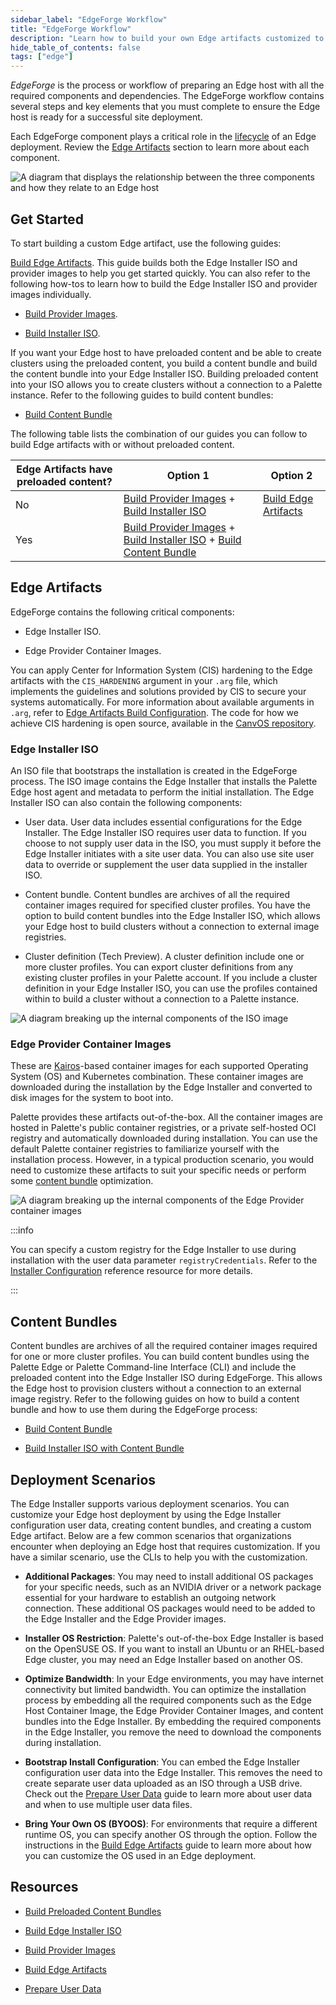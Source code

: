```yaml
---
sidebar_label: "EdgeForge Workflow"
title: "EdgeForge Workflow"
description: "Learn how to build your own Edge artifacts customized to your specific needs."
hide_table_of_contents: false
tags: ["edge"]
---
```


_EdgeForge_ is the process or workflow of preparing an Edge host with all the required components and dependencies. The
EdgeForge workflow contains several steps and key elements that you must complete to ensure the Edge host is ready for a
successful site deployment.

Each EdgeForge component plays a critical role in the [lifecycle](../edge-native-lifecycle.md) of an Edge deployment.
Review the [Edge Artifacts](../edgeforge-workflow/edgeforge-workflow.md#edge-artifacts) section to learn more about each
component.

![A diagram that displays the relationship between the three components  and how they relate to an Edge host](/clusters_edge-forge-workflow_edgeforge-workflow_components-diagram.webp)

## Get Started

To start building a custom Edge artifact, use the following guides:

[Build Edge Artifacts](./palette-canvos/palette-canvos.md). This guide builds both the Edge Installer ISO and provider
images to help you get started quickly. You can also refer to the following how-tos to learn how to build the Edge
Installer ISO and provider images individually.

- [Build Provider Images](./palette-canvos/build-provider-images.md).

- [Build Installer ISO](./palette-canvos/build-installer-iso.md).

If you want your Edge host to have preloaded content and be able to create clusters using the preloaded content, you
build a content bundle and build the content bundle into your Edge Installer ISO. Building preloaded content into your
ISO allows you to create clusters without a connection to a Palette instance. Refer to the following guides to build
content bundles:

- [Build Content Bundle](palette-canvos/build-content-bundle.md)

The following table lists the combination of our guides you can follow to build Edge artifacts with or without preloaded
content.

| Edge Artifacts have preloaded content? | Option 1                                                                                                                                                                                                 | Option 2                                                   |
| -------------------------------------- | -------------------------------------------------------------------------------------------------------------------------------------------------------------------------------------------------------- | ---------------------------------------------------------- |
| No                                     | [Build Provider Images](./palette-canvos//build-provider-images.md) + [Build Installer ISO](./palette-canvos//build-installer-iso.md)                                                                    | [Build Edge Artifacts](./palette-canvos/palette-canvos.md) |
| Yes                                    | [Build Provider Images](./palette-canvos//build-provider-images.md) + [Build Installer ISO](./palette-canvos//build-installer-iso.md) + [Build Content Bundle](./palette-canvos/build-content-bundle.md) |                                                            |

## Edge Artifacts

EdgeForge contains the following critical components:

- Edge Installer ISO.

- Edge Provider Container Images.

You can apply Center for Information System (CIS) hardening to the Edge artifacts with the `CIS_HARDENING` argument in
your `.arg` file, which implements the guidelines and solutions provided by CIS to secure your systems automatically.
For more information about available arguments in `.arg`, refer to
[Edge Artifacts Build Configuration](./palette-canvos/arg.md). The code for how we achieve CIS hardening is open source,
available in the [CanvOS repository](https://github.com/spectrocloud/CanvOS/tree/main/cis-harden).

### Edge Installer ISO

An ISO file that bootstraps the installation is created in the EdgeForge process. The ISO image contains the Edge
Installer that installs the Palette Edge host agent and metadata to perform the initial installation. The Edge Installer
ISO can also contain the following components:

- User data. User data includes essential configurations for the Edge Installer. The Edge Installer ISO requires user
  data to function. If you choose to not supply user data in the ISO, you must supply it before the Edge Installer
  initiates with a site user data. You can also use site user data to override or supplement the user data supplied in
  the installer ISO.

- Content bundle. Content bundles are archives of all the required container images required for specified cluster
  profiles. You have the option to build content bundles into the Edge Installer ISO, which allows your Edge host to
  build clusters without a connection to external image registries.

- Cluster definition (Tech Preview). A cluster definition include one or more cluster profiles. You can export cluster
  definitions from any existing cluster profiles in your Palette account. If you include a cluster definition in your
  Edge Installer ISO, you can use the profiles contained within to build a cluster without a connection to a Palette
  instance.

![A diagram breaking up the internal components of the ISO image](/clusters_edge_edgeforge-workflow_iso-diagram.webp)

### Edge Provider Container Images

These are [Kairos](https://kairos.io/)-based container images for each supported Operating System (OS) and Kubernetes
combination. These container images are downloaded during the installation by the Edge Installer and converted to disk
images for the system to boot into.

Palette provides these artifacts out-of-the-box. All the container images are hosted in Palette's public container
registries, or a private self-hosted OCI registry and automatically downloaded during installation. You can use the
default Palette container registries to familiarize yourself with the installation process. However, in a typical
production scenario, you would need to customize these artifacts to suit your specific needs or perform some
[content bundle](../edgeforge-workflow/palette-canvos/build-content-bundle.md) optimization.

![A diagram breaking up the internal components of the Edge Provider container images](/clusters_edge_edgeforge-workflow_provider-diagram.webp)

:::info

You can specify a custom registry for the Edge Installer to use during installation with the user data parameter
`registryCredentials`. Refer to the
[Installer Configuration](../edge-configuration/installer-reference.md#single-external-registry) reference resource for
more details.

:::

## Content Bundles

Content bundles are archives of all the required container images required for one or more cluster profiles. You can
build content bundles using the Palette Edge or Palette Command-line Interface (CLI) and include the preloaded content
into the Edge Installer ISO during EdgeForge. This allows the Edge host to provision clusters without a connection to an
external image registry. Refer to the following guides on how to build a content bundle and how to use them during the
EdgeForge process:

- [Build Content Bundle](./palette-canvos/build-content-bundle.md)

- [Build Installer ISO with Content Bundle](./palette-canvos/build-installer-iso.md#build-content-bundle)

## Deployment Scenarios

The Edge Installer supports various deployment scenarios. You can customize your Edge host deployment by using the Edge
Installer configuration user data, creating content bundles, and creating a custom Edge artifact. Below are a few common
scenarios that organizations encounter when deploying an Edge host that requires customization. If you have a similar
scenario, use the CLIs to help you with the customization.

- **Additional Packages**: You may need to install additional OS packages for your specific needs, such as an NVIDIA
  driver or a network package essential for your hardware to establish an outgoing network connection. These additional
  OS packages would need to be added to the Edge Installer and the Edge Provider images.

- **Installer OS Restriction**: Palette's out-of-the-box Edge Installer is based on the OpenSUSE OS. If you want to
  install an Ubuntu or an RHEL-based Edge cluster, you may need an Edge Installer based on another OS.

- **Optimize Bandwidth**: In your Edge environments, you may have internet connectivity but limited bandwidth. You can
  optimize the installation process by embedding all the required components such as the Edge Host Container Image, the
  Edge Provider Container Images, and content bundles into the Edge Installer. By embedding the required components in
  the Edge Installer, you remove the need to download the components during installation.

- **Bootstrap Install Configuration**: You can embed the Edge Installer configuration user data into the Edge Installer.
  This removes the need to create separate user data uploaded as an ISO through a USB drive. Check out the
  [Prepare User Data](/clusters/edge/edgeforge-workflow/prepare-user-data) guide to learn more about user data and when
  to use multiple user data files.

<!-- prettier-ignore-start -->

- **Bring Your Own OS (BYOOS)**: For environments that require a different runtime OS, you can specify another OS
through the <VersionedLink text="BYOOS" url="/integrations/packs/?pack=edge-native-byoi"/> option. Follow the
instructions in the [Build Edge Artifacts](/clusters/edge/edgeforge-workflow/palette-canvos) guide to learn more about
how you can customize the OS used in an Edge deployment.
<!-- prettier-ignore-end -->

## Resources

- [Build Preloaded Content Bundles](./palette-canvos/build-content-bundle.md)

- [Build Edge Installer ISO](./palette-canvos/build-installer-iso.md)

- [Build Provider Images](./palette-canvos/build-provider-images.md)

- [Build Edge Artifacts](./palette-canvos/palette-canvos.md)

- [Prepare User Data](prepare-user-data.md)
